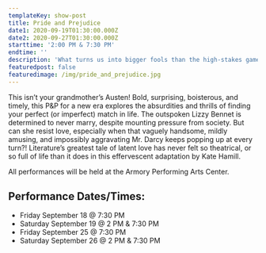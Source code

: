 ```yaml
---
templateKey: show-post
title: Pride and Prejudice
date1: 2020-09-19T01:30:00.000Z
date2: 2020-09-27T01:30:00.000Z
starttime: '2:00 PM & 7:30 PM'
endtime: ''
description: 'What turns us into bigger fools than the high-stakes game of love?  '
featuredpost: false
featuredimage: /img/pride_and_prejudice.jpg
---
```

This isn’t your grandmother’s Austen! Bold, surprising, boisterous, and timely, this P&P for a new era explores the absurdities and thrills of finding your perfect (or imperfect) match in life. The outspoken Lizzy Bennet is determined to never marry, despite mounting pressure from society. But can she resist love, especially when that vaguely handsome, mildly amusing, and impossibly aggravating Mr. Darcy keeps popping up at every turn?! Literature’s greatest tale of latent love has never felt so theatrical, or so full of life than it does in this effervescent adaptation by Kate Hamill.  

All performances will be held at the Armory Performing Arts Center.

## Performance Dates/Times:

* Friday  September 18 @ 7:30 PM
* Saturday September 19 @ 2 PM & 7:30 PM
* Friday September 25 @ 7:30 PM
* Saturday September 26 @ 2 PM & 7:30 PM
